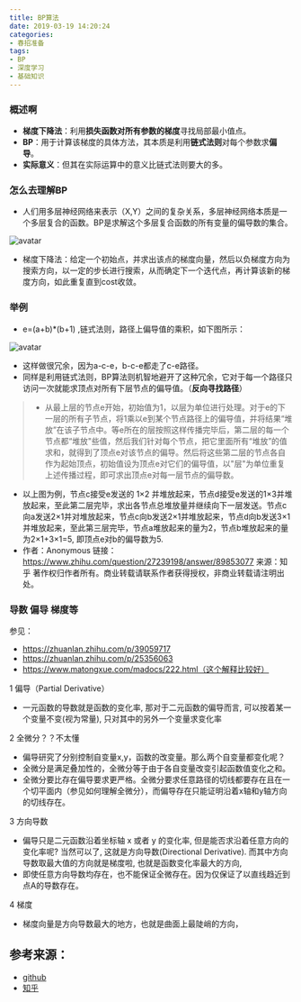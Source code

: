 ```yaml
---
title: BP算法
date: 2019-03-19 14:20:24
categories: 
- 春招准备
tags:
- BP
- 深度学习
- 基础知识 
---
```


### 概述啊
- **梯度下降法**：利用**损失函数对所有参数的梯度**寻找局部最小值点。
- **BP**：用于计算该梯度的具体方法，其本质是利用**链式法则**对每个参数求**偏导**。
- **实际意义**：但其在实际运算中的意义比链式法则要大的多。
<!--more-->

### 怎么去理解BP
- 人们用多层神经网络来表示（X,Y）之间的复杂关系，多层神经网络本质是一个多层复合的函数。BP是求解这个多层复合函数的所有变量的偏导数的集合。

![avatar](TIM截图20190319140337.jpg)

- 梯度下降法：给定一个初始点，并求出该点的梯度向量，然后以负梯度方向为搜索方向，以一定的步长进行搜索，从而确定下一个迭代点，再计算该新的梯度方向，如此重复直到cost收敛。
### 举例

- e=(a+b)*(b+1) ,链式法则，路径上偏导值的乘积，如下图所示：

![avatar](TIM截图20190319145745.jpg)

- 这样做很冗余，因为a-c-e，b-c-e都走了c-e路径。
- 同样是利用链式法则，BP算法则机智地避开了这种冗余，它对于每一个路径只访问一次就能求顶点对所有下层节点的偏导值。（**反向寻找路径**）
> - 从最上层的节点e开始，初始值为1，以层为单位进行处理。对于e的下一层的所有子节点，将1乘以e到某个节点路径上的偏导值，并将结果“堆放”在该子节点中。等e所在的层按照这样传播完毕后，第二层的每一个节点都“堆放"些值，然后我们针对每个节点，把它里面所有“堆放”的值求和，就得到了顶点e对该节点的偏导。然后将这些第二层的节点各自作为起始顶点，初始值设为顶点e对它们的偏导值，以"层"为单位重复上述传播过程，即可求出顶点e对每一层节点的偏导数。
 - 以上图为例，节点c接受e发送的 1×2 并堆放起来，节点d接受e发送的1×3并堆放起来，至此第二层完毕，求出各节点总堆放量并继续向下一层发送。节点c向a发送2×1并对堆放起来，节点c向b发送2×1并堆放起来，节点d向b发送3×1并堆放起来，至此第三层完毕，节点a堆放起来的量为2，节点b堆放起来的量为2×1+3×1=5, 即顶点e对b的偏导数为5.
 - 作者：Anonymous
 链接：https://www.zhihu.com/question/27239198/answer/89853077
 来源：知乎
 著作权归作者所有。商业转载请联系作者获得授权，非商业转载请注明出处。

### 导数 偏导 梯度等
参见：
- https://zhuanlan.zhihu.com/p/39059717 
- https://zhuanlan.zhihu.com/p/25356063
- https://www.matongxue.com/madocs/222.html（这个解释比较好）

1 偏导（Partial Derivative）
- 一元函数的导数就是函数的变化率, 那对于二元函数的偏导而言, 可以按着某一个变量不变(视为常量), 只对其中的另外一个变量求变化率

2 全微分？？不太懂
- 偏导研究了分别控制自变量x,y，函数的改变量。那么两个自变量都变化呢？
- 全微分是满足叠加性的，全微分等于由于各自变量改变引起函数值变化之和。
- 全微分要比存在偏导要求更严格。全微分要求任意路径的切线都要存在且在一个切平面内（参见如何理解全微分），而偏导存在只能证明沿着x轴和y轴方向的切线存在。

3 方向导数
- 偏导只是二元函数沿着坐标轴 x 或者 y 的变化率, 但是能否求沿着任意方向的变化率呢? 当然可以了, 这就是方向导数(Directional Derivative). 而其中方向导数取最大值的方向就是梯度啦, 也就是函数变化率最大的方向,
- 即使任意方向导数均存在，也不能保证全微存在。因为仅保证了以直线趋近到点A的导数存在。

4 梯度
- 梯度向量是方向导数最大的地方，也就是曲面上最陡峭的方向，

## 参考来源：
- [github](https://github.com/imhuay/Algorithm_Interview_Notes-Chinese)
- [知乎](https://www.zhihu.com/question/27239198?rf=24827633)



